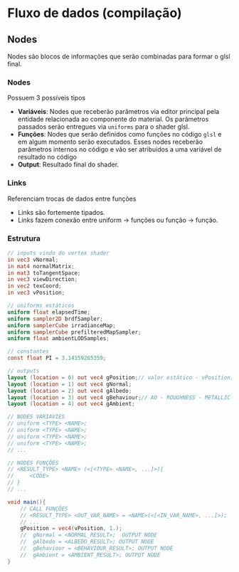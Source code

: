 # Fluxo de dados (compilação)

## Nodes

Nodes são blocos de informações que serão combinadas para formar o glsl final.

### Nodes

Possuem 3 possíveis tipos
- **Variáveis**: Nodes que receberão parâmetros via editor principal pela entidade relacionada ao componente do
  material. Os parâmetros passados serão entregues via `uniforms` para o shader glsl.
- **Funções**: Nodes que serão definidos como funções no código `glsl` e em algum momento serão executados. Esses nodes
  receberão parâmetros internos no código e vão ser atribuídos a uma variável de resultado no código
- **Output**: Resultado final do shader.

### Links
Referenciam trocas de dados entre funções
 - Links são fortemente tipados.
 - Links fazem conexão entre uniform -> funções ou função -> função. 
 
### Estrutura

```glsl
// inputs vindo do vertex shader
in vec3 vNormal;
in mat4 normalMatrix;
in mat3 toTangentSpace;
in vec3 viewDirection;
in vec2 texCoord;
in vec3 vPosition;

// uniforms estáticos
uniform float elapsedTime;
uniform sampler2D brdfSampler;
uniform samplerCube irradianceMap;
uniform samplerCube prefilteredMapSampler;
uniform float ambientLODSamples;

// constantes
const float PI = 3.14159265359;

// outputs
layout (location = 0) out vec4 gPosition;// valor estático - vPosition;
layout (location = 1) out vec4 gNormal;
layout (location = 2) out vec4 gAlbedo;
layout (location = 3) out vec4 gBehaviour;// AO - ROUGHNESS - METALLIC
layout (location = 4) out vec4 gAmbient;

// NODES VARIAVIES
// uniform <TYPE> <NAME>;
// uniform <TYPE> <NAME>;
// uniform <TYPE> <NAME>;
// uniform <TYPE> <NAME>;
// ...

// NODES FUNÇÕES
// <RESULT_TYPE> <NAME> (<[<TYPE> <NAME>, ...]>){
//     <CODE>
// }
// ...

void main(){
    // CALL FUNÇÕES
    // <RESULT_TYPE> <OUT_VAR_NAME> = <NAME>(<[<IN_VAR_NAME>, ...]>);
    // ...
    gPosition = vec4(vPosition, 1.);
    //  gNormal = <NORMAL_RESULT>;  OUTPUT NODE
    //  gAlbedo = <ALBEDO_RESULT>; OUTPUT NODE
    //  gBehaviour = <BEHAVIOUR_RESULT>; OUTPUT NODE 
    //  gAmbient = <AMBIENT_RESULT>; OUTPUT NODE
}
```


